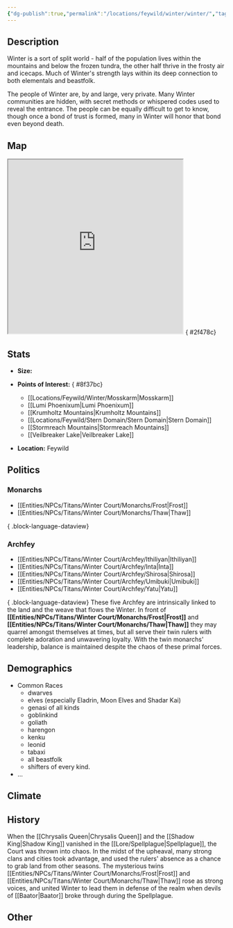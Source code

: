 ```yaml
---
{"dg-publish":true,"permalink":"/locations/feywild/winter/winter/","tags":["Location","Court","Winter"]}
---
```


## Description
Winter is a sort of split world - half of the population lives within the mountains and below the frozen tundra, the other half thrive in the frosty air and icecaps. 
Much of Winter's strength lays within its deep connection to both elementals and beastfolk. 


The people of Winter are, by and large, very private. Many Winter communities are hidden, with secret methods or whispered codes used to reveal the entrance. The people can be equally difficult to get to know, though once a bond of trust is formed, many in Winter will honor that bond even beyond death. 
## Map
<iframe src="https://ruetooo.github.io/leaflet-map-simple/winterMap" width=80% height="400"></iframe>
{ #2f478c}


## Stats
- **Size:** 
- **Points of Interest:**
{ #8f37bc}

    - [[Locations/Feywild/Winter/Mosskarm\|Mosskarm]]
    - [[Lumi Phoenixum\|Lumi Phoenixum]]
    - [[Krumholtz Mountains\|Krumholtz Mountains]]
    - [[Locations/Feywild/Stern Domain/Stern Domain\|Stern Domain]]
    - [[Stormreach Mountains\|Stormreach Mountains]]
    - [[Veilbreaker Lake\|Veilbreaker Lake]]
- **Location:** Feywild

## Politics
### Monarchs
- [[Entities/NPCs/Titans/Winter Court/Monarchs/Frost\|Frost]]
- [[Entities/NPCs/Titans/Winter Court/Monarchs/Thaw\|Thaw]]

{ .block-language-dataview}
### Archfey
- [[Entities/NPCs/Titans/Winter Court/Archfey/Ithiliyan\|Ithiliyan]]
- [[Entities/NPCs/Titans/Winter Court/Archfey/Inta\|Inta]]
- [[Entities/NPCs/Titans/Winter Court/Archfey/Shirosa\|Shirosa]]
- [[Entities/NPCs/Titans/Winter Court/Archfey/Umibuki\|Umibuki]]
- [[Entities/NPCs/Titans/Winter Court/Archfey/Yatu\|Yatu]]

{ .block-language-dataview}
These five Archfey are intrinsically linked to the land and the weave that flows the Winter. In front of **[[Entities/NPCs/Titans/Winter Court/Monarchs/Frost\|Frost]]** and **[[Entities/NPCs/Titans/Winter Court/Monarchs/Thaw\|Thaw]]** they may quarrel amongst themselves at times, but all serve their twin rulers with complete adoration and unwavering loyalty. With the twin monarchs' leadership, balance is maintained despite the chaos of these primal forces. 
## Demographics
- Common Races
    - dwarves 
    - elves (especially Eladrin, Moon Elves and Shadar Kai)
    - genasi of all kinds 
    - goblinkind
    - goliath
    - harengon  
    - kenku 
    - leonid 
    - tabaxi 
    - all beastfolk
    - shifters of every kind.
- ...

## Climate

## History
When the [[Chrysalis Queen\|Chrysalis Queen]] and the [[Shadow King\|Shadow King]] vanished in the [[Lore/Spellplague\|Spellplague]], the Court was thrown into chaos. In the midst of the upheaval, many strong clans and cities took advantage, and used the rulers' absence as a chance to grab land from other seasons. 
The mysterious twins [[Entities/NPCs/Titans/Winter Court/Monarchs/Frost\|Frost]] and [[Entities/NPCs/Titans/Winter Court/Monarchs/Thaw\|Thaw]] rose as strong voices, and united Winter to lead them in defense of the realm when devils of [[Baator\|Baator]] broke through during the Spellplague.
## Other 



